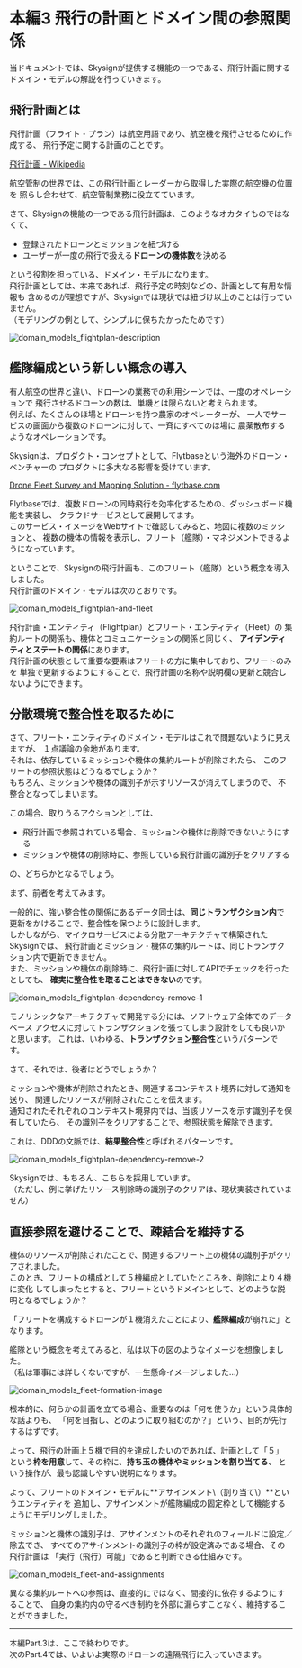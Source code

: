 # 本編3 飛行の計画とドメイン間の参照関係

当ドキュメントでは、Skysignが提供する機能の一つである、飛行計画に関する
ドメイン・モデルの解説を行っていきます。

## 飛行計画とは
飛行計画（フライト・プラン）は航空用語であり、航空機を飛行させるために作成する、
飛行予定に関する計画のことです。

[飛行計画 - Wikipedia](https://ja.wikipedia.org/wiki/%E9%A3%9B%E8%A1%8C%E8%A8%88%E7%94%BB)

航空管制の世界では、この飛行計画とレーダーから取得した実際の航空機の位置を
照らし合わせて、航空管制業務に役立てています。

さて、Skysignの機能の一つである飛行計画は、このようなオカタイものではなくて、

- 登録されたドローンとミッションを紐づける
- ユーザーが一度の飛行で扱える**ドローンの機体数**を決める

という役割を担っている、ドメイン・モデルになります。  
飛行計画としては、本来であれば、飛行予定の時刻などの、計画として有用な情報も
含めるのが理想ですが、Skysignでは現状では紐づけ以上のことは行っていません。  
（モデリングの例として、シンプルに保ちたかったためです）

![domain_models_flightplan-description](https://user-images.githubusercontent.com/27773127/113294909-6d84ce00-9332-11eb-8d83-38737d977a4e.png)

## 艦隊編成という新しい概念の導入
有人航空の世界と違い、ドローンの業務での利用シーンでは、一度のオペレーションで
飛行させるドローンの数は、単機とは限らないと考えられます。  
例えば、たくさんのほ場とドローンを持つ農家のオペレーターが、
一人でサービスの画面から複数のドローンに対して、一斉にすべてのほ場に
農薬散布するようなオペレーションです。

Skysignは、プロダクト・コンセプトとして、Flytbaseという海外のドローン・ベンチャーの
プロダクトに多大なる影響を受けています。

[Drone Fleet Survey and Mapping Solution - flytbase.com](https://flytbase.com/survey/)

Flytbaseでは、複数ドローンの同時飛行を効率化するための、ダッシュボード機能を実装し、
クラウドサービスとして展開してます。  
このサービス・イメージをWebサイトで確認してみると、地図に複数のミッションと、
複数の機体の情報を表示し、フリート（艦隊）・マネジメントできるようになっています。

ということで、Skysignの飛行計画も、このフリート（艦隊）という概念を導入しました。  
飛行計画のドメイン・モデルは次のとおりです。

![domain_models_flightplan-and-fleet](https://user-images.githubusercontent.com/27773127/113294956-7fff0780-9332-11eb-9f4a-f4de3d91df63.png)

飛行計画・エンティティ（Flightplan）とフリート・エンティティ（Fleet）の
集約ルートの関係も、機体とコミュニケーションの関係と同じく、
**アイデンティティとステートの関係**にあります。  
飛行計画の状態として重要な要素はフリートの方に集中しており、フリートのみを
単独で更新するようにすることで、飛行計画の名称や説明欄の更新と競合しないようにできます。

## 分散環境で整合性を取るために
さて、フリート・エンティティのドメイン・モデルはこれで問題ないように見えますが、
１点議論の余地があります。  
それは、依存しているミッションや機体の集約ルートが削除されたら、
このフリートの参照状態はどうなるでしょうか？  
もちろん、ミッションや機体の識別子が示すリソースが消えてしまうので、
不整合となってしまいます。

この場合、取りうるアクションとしては、

- 飛行計画で参照されている場合、ミッションや機体は削除できないようにする
- ミッションや機体の削除時に、参照している飛行計画の識別子をクリアする

の、どちらかとなるでしょう。

まず、前者を考えてみます。

一般的に、強い整合性の関係にあるデータ同士は、**同じトランザクション内**で
更新をかけることで、整合性を保つように設計します。  
しかしながら、マイクロサービスによる分散アーキテクチャで構築されたSkysignでは、
飛行計画とミッション・機体の集約ルートは、同じトランザクション内で更新できません。  
また、ミッションや機体の削除時に、飛行計画に対してAPIでチェックを行ったとしても、
**確実に整合性を取ることはできない**のです。

![domain_models_flightplan-dependency-remove-1](https://user-images.githubusercontent.com/27773127/113295003-960cc800-9332-11eb-9dff-cd97fd8aa32b.png)

モノリシックなアーキテクチャで開発する分には、ソフトウェア全体でのデータベース
アクセスに対してトランザクションを張ってしまう設計をしても良いかと思います。
これは、いわゆる、**トランザクション整合性**というパターンです。

さて、それでは、後者はどうでしょうか？

ミッションや機体が削除されたとき、関連するコンテキスト境界に対して通知を送り、
関連したリソースが削除されたことを伝えます。  
通知されたそれぞれのコンテキスト境界内では、当該リソースを示す識別子を保有していたら、
その識別子をクリアすることで、参照状態を解除できます。

これは、DDDの文脈では、**結果整合性**と呼ばれるパターンです。

![domain_models_flightplan-dependency-remove-2](https://user-images.githubusercontent.com/27773127/113295044-a6bd3e00-9332-11eb-84fd-5f2786467433.png)

Skysignでは、もちろん、こちらを採用しています。  
（ただし、例に挙げたリソース削除時の識別子のクリアは、現状実装されていません）

## 直接参照を避けることで、疎結合を維持する
機体のリソースが削除されたことで、関連するフリート上の機体の識別子がクリアされました。  
このとき、フリートの構成として５機編成としていたところを、削除により４機に変化
してしまったとすると、フリートというドメインとして、どのような説明となるでしょうか？

「フリートを構成するドローンが１機消えたことにより、**艦隊編成**が崩れた」となります。

艦隊という概念を考えてみると、私は以下の図のようなイメージを想像しました。  
（私は軍事には詳しくないですが、一生懸命イメージしました…）

![domain_models_fleet-formation-image](https://user-images.githubusercontent.com/27773127/113295097-b8064a80-9332-11eb-8d58-a5114c70a917.png)

根本的に、何らかの計画を立てる場合、重要なのは「何を使うか」という具体的な話よりも、
「何を目指し、どのように取り組むのか？」という、目的が先行するはずです。

よって、飛行の計画上５機で目的を達成したいのであれば、計画として「５」
という**枠を用意**して、その枠に、**持ち玉の機体やミッションを割り当てる**、
という操作が、最も認識しやすい説明になります。

よって、フリートのドメイン・モデルに**アサインメント\（割り当て\）**というエンティティを
追加し、アサインメントが艦隊編成の固定枠として機能するようにモデリングしました。

ミッションと機体の識別子は、アサインメントのそれぞれのフィールドに設定／除去でき、
すべてのアサインメントの識別子の枠が設定済みである場合、その飛行計画は
「実行（飛行）可能」であると判断できる仕組みです。

![domain_models_fleet-and-assignments](https://user-images.githubusercontent.com/27773127/113295153-ca808400-9332-11eb-92f7-74df1f3dfaf1.png)

異なる集約ルートへの参照は、直接的にではなく、間接的に依存するようにすることで、
自身の集約内の守るべき制約を外部に漏らすことなく、維持することができました。

--- 

本編Part.3は、ここで終わりです。  
次のPart.4では、いよいよ実際のドローンの遠隔飛行に入っていきます。